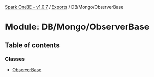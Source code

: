 [Spark OneBE - v1.0.7](../README.md) / [Exports](../modules.md) / DB/Mongo/ObserverBase

# Module: DB/Mongo/ObserverBase

## Table of contents

### Classes

- [ObserverBase](../classes/DB_Mongo_ObserverBase.ObserverBase.md)
